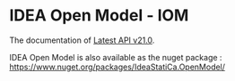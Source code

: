 
# IDEA Open Model - IOM

The documentation of [Latest API v21.0](https://idea-statica.github.io/ideastatica-public/docs/latest/api-iom/index.html).

IDEA Open Model is  also available as the nuget package :
https://www.nuget.org/packages/IdeaStatiCa.OpenModel/
